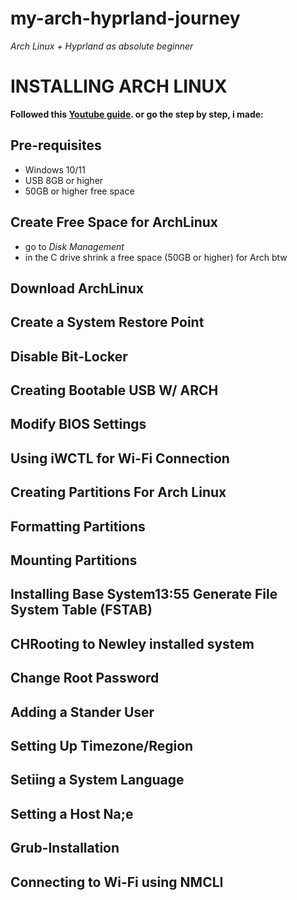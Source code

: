 # my-arch-hyprland-journey

*Arch Linux + Hyprland as absolute beginner*

# INSTALLING ARCH LINUX

**Followed this [Youtube guide](https://youtu.be/1J_Z_pzzbMo?si=h1Wee8-VfmtQVQAS). or go the step by step, i made:**

## Pre-requisites ##
- Windows 10/11
- USB 8GB or higher
- 50GB or higher free space

## Create Free Space for ArchLinux
- go to *Disk Management*
- in the C drive shrink a free space (50GB or higher) for Arch btw
## Download ArchLinux
## Create a System Restore Point
## Disable Bit-Locker
## Creating Bootable USB W/ ARCH
## Modify BIOS Settings
## Using **iWCTL** for Wi-Fi Connection
## Creating Partitions For Arch Linux
## Formatting Partitions
## Mounting Partitions
## Installing Base System13:55 Generate File System Table (FSTAB)
## CHRooting to Newley installed system
## Change Root Password
## Adding a Stander User
## Setting Up Timezone/Region
## Setiing a System Language
## Setting a Host Na;e
## Grub-Installation 
## Connecting to Wi-Fi using NMCLI
